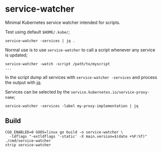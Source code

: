 # service-watcher

Minimal Kubernetes service watcher intended for scripts.

Test using default `$HOME/.kube/`;
```
service-watcher -services | jq .
```

Normal use is to use `service-watcher` to call a script whenever any
service is updated;

```
service-watcher -watch -script /path/to/myscript
...
```

In the script dump all services with `service-watcher -services` and
process the output with [jq](https://stedolan.github.io/jq/).

Services can be selected by the `service.kubernetes.io/service-proxy-name`;
```
service-watcher -services -label my-proxy-implementation | jq
```



## Build

```
CGO_ENABLED=0 GOOS=linux go build -o service-watcher \
  -ldflags "-extldflags '-static' -X main.version=$(date +%F:%T)" ./cmd/service-watcher
strip service-watcher
```
